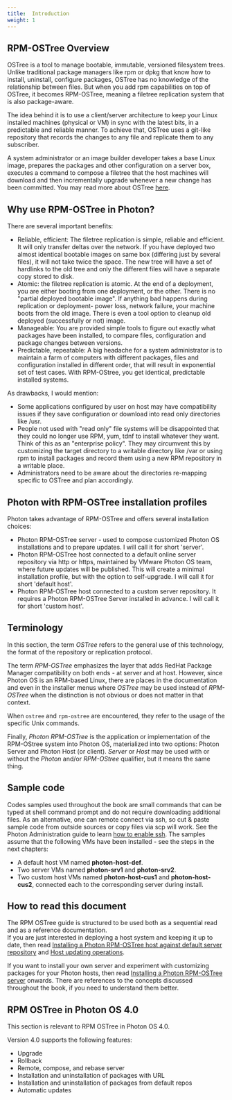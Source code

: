 ```yaml
---
title:  Introduction
weight: 1
---
```


## RPM-OSTree Overview

OSTree is a tool to manage bootable, immutable, versioned filesystem trees. Unlike traditional package managers like rpm or dpkg that know how to install, uninstall, configure packages, OSTree has no knowledge of the relationship between files. But when you add rpm capabilities on top of OSTree, it becomes RPM-OSTree, meaning a filetree replication system that is also package-aware.

The idea behind it is to use a client/server architecture to keep your Linux installed machines (physical or VM) in sync with the latest bits, in a predictable and reliable manner. To achieve that, OSTree uses a git-like repository that records the changes to any file and replicate them to any subscriber.  

A system administrator or an image builder developer takes a base Linux image, prepares the packages and other configuration on a server box, executes a command to compose a filetree that the host machines will download and then incrementally upgrade whenever a new change has been committed.
You may read more about OSTree [here](https://ostree.readthedocs.org/en/latest/).

## Why use RPM-OSTree in Photon?

There are several important benefits:
* Reliable, efficient: The filetree replication is simple, reliable and efficient. It will only transfer deltas over the network. If you have deployed two almost identical bootable images on same box (differing just by several files), it will not take twice the space. The new tree will have a set of hardlinks to the old tree and only the different files will have a separate copy stored to disk.
* Atomic: the filetree replication is atomic. At the end of a deployment, you are either booting from one deployment, or the other. There is no "partial deployed bootable image". If anything bad happens during replication or deployment- power loss, network failure, your machine boots from the old image. There is even a tool option to cleanup old deployed (successfully or not) image.
* Manageable: You are provided simple tools to figure out exactly what packages have been installed, to compare files, configuration and package changes between versions.
* Predictable, repeatable: A big headache for a system administrator is to maintain a farm of computers with different packages, files and configuration installed in different order, that will result in exponential set of test cases. With RPM-OStree, you get identical, predictable installed systems. 

As drawbacks, I would mention:
* Some applications configured by user on host may have compatibility issues if they save configuration or download into read only directories like /usr.
* People not used with "read only" file systems will be disappointed that they could no longer use RPM, yum, tdnf to install whatever they want. Think of this as an "enterprise policy". They may circumvent this by customizing the target directory to a writable directory like /var or using rpm to install packages and record them using a new RPM repository in a writable place.
* Administrators need to be aware about the directories re-mapping specific to OSTree and plan accordingly.

## Photon with RPM-OSTree installation profiles
Photon takes advantage of RPM-OSTree and offers several installation choices:
* Photon RPM-OSTree server - used to compose customized Photon OS installations and to prepare updates. I will call it for short 'server'.
* Photon RPM-OSTree host connected to a default online server repository via http or https, maintained by VMware Photon OS team, where future updates will be published. This will create a minimal installation profile, but with the option to self-upgrade. I will call it for short 'default host'.
* Photon RPM-OSTree host connected to a custom server repository. It requires a Photon RPM-OSTree Server installed in advance. I will call it for short 'custom host'.

## Terminology

In this section, the term *OSTree* refers to the general use of this technology, the format of the repository or replication protocol. 

The term *RPM-OSTree* emphasizes the layer that adds RedHat Package Manager compatibility on both ends - at server and at host. However, since Photon OS is an RPM-based Linux, there are places in the documentation and even in the installer menus where *OSTree* may be used instead of *RPM-OSTree* when the distinction is not obvious or does not matter in that context.

When `ostree` and `rpm-ostree` are encountered, they refer to the usage of the specific Unix commands.   

Finally, *Photon RPM-OSTree* is the application or implementation of the RPM-OStree system into Photon OS, materialized into two options: Photon Server and Photon Host (or client). *Server* or *Host* may be used with or without the *Photon* and/or *RPM-OStree* qualifier, but it means the same thing. 

## Sample code

Codes samples used throughout the book are small commands that can be typed at shell command prompt and do not require downloading additional files. As an alternative, one can remote connect via ssh, so cut & paste sample code from outside sources or copy files via scp will work. See the Photon Administration guide to learn [how to enable ssh](./troubleshooting-guide/solutions-to-common-problems/permitting-root-login-with-ssh/). 
The samples assume that the following VMs have been installed - see the steps in the next chapters:
* A default host VM named **photon-host-def**.
* Two server VMs named **photon-srv1** and **photon-srv2**.
* Two custom host VMs named **photon-host-cus1** and **photon-host-cus2**, connected each to the corresponding server during install.

## How to read this document

The RPM OSTree guide is structured to be used both as a sequential read and as a reference documentation.   
If you are just interested in deploying a host system and keeping it up to date, then read [Installing a Photon RPM-OSTree host against default server repository](./administration-guide/photon-rpm-ostree/installing-a-host-against-default-server-repository/) and [Host updating operations](./administration-guide/photon-rpm-ostree/host-updating-operations/).

If you want to install your own server and experiment with customizing packages for your Photon hosts, then read [Installing a Photon RPM-OSTree server](./administration-guide/photon-rpm-ostree/creating-a-rpm-ostree-server/) onwards. There are references to the concepts discussed throughout the book, if you need to understand them better.  

## RPM OSTree in Photon OS 4.0

This section is relevant to RPM OSTree in Photon OS 4.0.

Version 4.0 supports the following features:

- Upgrade
- Rollback
- Remote, compose, and rebase server
- Installation and uninstallation of packages with URL
- Installation and uninstallation of packages from default repos
- Automatic updates
